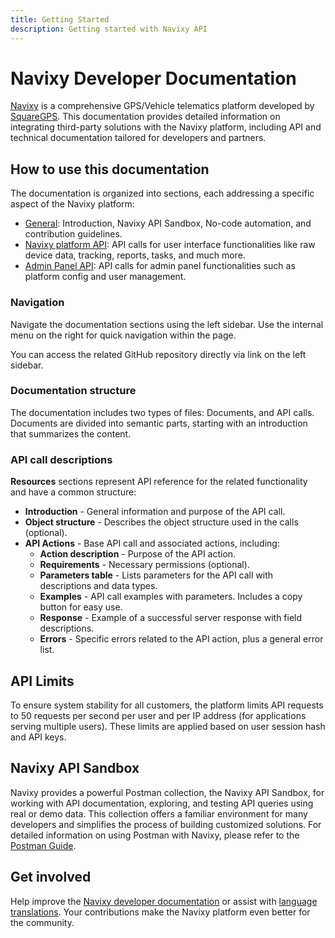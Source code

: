 ```yaml
---
title: Getting Started
description: Getting started with Navixy API
---
```


# Navixy Developer Documentation

[Navixy](https://navixy.com) is a comprehensive GPS/Vehicle telematics platform developed by [SquareGPS](https://squaregps.com). This documentation provides detailed information on integrating third-party solutions with the Navixy platform, including API and technical documentation tailored for developers and partners.

## How to use this documentation

The documentation is organized into sections, each addressing a specific aspect of the Navixy platform:

* [General](./): Introduction, Navixy API Sandbox, No-code automation, and contribution guidelines.
* [Navixy platform API](user-api/getting-started.md): API calls for user interface functionalities like raw device data, tracking, reports, tasks, and much more.
* [Admin Panel API](panel-api/getting-started.md): API calls for admin panel functionalities such as platform config and user management.

### Navigation

Navigate the documentation sections using the left sidebar. Use the internal menu on the right for quick navigation within the page.

You can access the related GitHub repository directly via link on the left sidebar.

### Documentation structure

The documentation includes two types of files: Documents, and API calls. Documents are divided into semantic parts, starting with an introduction that summarizes the content.

### API call descriptions

**Resources** sections represent API reference for the related functionality and have a common structure:

* **Introduction** - General information and purpose of the API call.
* **Object structure** - Describes the object structure used in the calls (optional).
* **API Actions** - Base API call and associated actions, including:
  * **Action description** - Purpose of the API action.
  * **Requirements** - Necessary permissions (optional).
  * **Parameters table** - Lists parameters for the API call with descriptions and data types.
  * **Examples** - API call examples with parameters. Includes a copy button for easy use.
  * **Response** - Example of a successful server response with field descriptions.
  * **Errors** - Specific errors related to the API action, plus a general error list.

## API Limits

To ensure system stability for all customers, the platform limits API requests to 50 requests per second per user and per IP address (for applications serving multiple users). These limits are applied based on user session hash and API keys.

## Navixy API Sandbox

Navixy provides a powerful Postman collection, the Navixy API Sandbox, for working with API documentation, exploring, and testing API queries using real or demo data. This collection offers a familiar environment for many developers and simplifies the process of building customized solutions. For detailed information on using Postman with Navixy, please refer to the [Postman Guide](general/api-tools/postman.md).

## Get involved

Help improve the [Navixy developer documentation](general/contribute/) or assist with [language translations](general/contribute/translation.md). Your contributions make the Navixy platform even better for the community.
